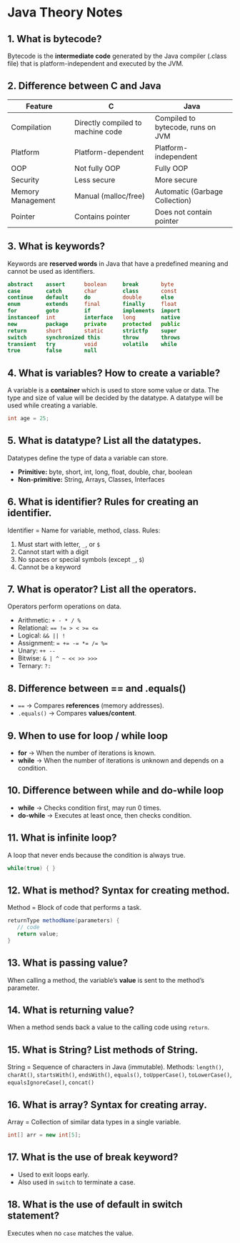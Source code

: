 # Java Theory Notes

## 1. What is bytecode?
Bytecode is the **intermediate code** generated by the Java compiler (.class file) that is platform-independent and executed by the JVM.

## 2. Difference between C and Java
| Feature | C | Java |
|---------|---|------|
| Compilation | Directly compiled to machine code | Compiled to bytecode, runs on JVM |
| Platform | Platform-dependent | Platform-independent |
| OOP | Not fully OOP | Fully OOP |
| Security | Less secure | More secure |
| Memory Management | Manual (malloc/free) | Automatic (Garbage Collection) |
| Pointer | Contains pointer | Does not contain pointer |

## 3. What is keywords?
Keywords are **reserved words** in Java that have a predefined meaning and cannot be used as identifiers.

```java
abstract    assert      boolean     break       byte
case        catch       char        class       const
continue    default     do          double      else
enum        extends     final       finally     float
for         goto        if          implements  import
instanceof  int         interface   long        native
new         package     private     protected   public
return      short       static      strictfp    super
switch      synchronized this       throw       throws
transient   try         void        volatile    while
true        false       null
```


## 4. What is variables? How to create a variable?
A variable is a **container** which is used to store some value or data. The type and size of value will be decided by the datatype.
A datatype will be used while creating a variable.

```java
int age = 25;
```

## 5. What is datatype? List all the datatypes.
Datatypes define the type of data a variable can store.
- **Primitive:** byte, short, int, long, float, double, char, boolean
- **Non-primitive:** String, Arrays, Classes, Interfaces

## 6. What is identifier? Rules for creating an identifier.
Identifier = Name for variable, method, class.
Rules:
1. Must start with letter, `_`, or `$`
2. Cannot start with a digit
3. No spaces or special symbols (except `_`, `$`)
4. Cannot be a keyword

## 7. What is operator? List all the operators.
Operators perform operations on data.
- Arithmetic: `+ - * / %`
- Relational: `== != > < >= <=`
- Logical: `&& || !`
- Assignment: `= += -= *= /= %=`
- Unary: `++ --`
- Bitwise: `& | ^ ~ << >> >>>`
- Ternary: `?:`

## 8. Difference between == and .equals()
- `==` → Compares **references** (memory addresses).
- `.equals()` → Compares **values/content**.

## 9. When to use for loop / while loop
- **for** → When the number of iterations is known.
- **while** → When the number of iterations is unknown and depends on a condition.

## 10. Difference between while and do-while loop
- **while** → Checks condition first, may run 0 times.
- **do-while** → Executes at least once, then checks condition.

## 11. What is infinite loop?
A loop that never ends because the condition is always true.
```java
while(true) { }
```

## 12. What is method? Syntax for creating method.
Method = Block of code that performs a task.
```java
returnType methodName(parameters) {
   // code
   return value;
}
```

## 13. What is passing value?
When calling a method, the variable’s **value** is sent to the method’s parameter.

## 14. What is returning value?
When a method sends back a value to the calling code using `return`.

## 15. What is String? List methods of String.
String = Sequence of characters in Java (immutable).
Methods: `length()`, `charAt()`, `startsWith()`, `endsWith()`, `equals()`, `toUpperCase()`, `toLowerCase()`, `equalsIgnoreCase()`, `concat()`

## 16. What is array? Syntax for creating array.
Array = Collection of similar data types in a single variable.
```java
int[] arr = new int[5];
```

## 17. What is the use of break keyword?
- Used to exit loops early.
- Also used in `switch` to terminate a case.

## 18. What is the use of default in switch statement?
Executes when no `case` matches the value.
